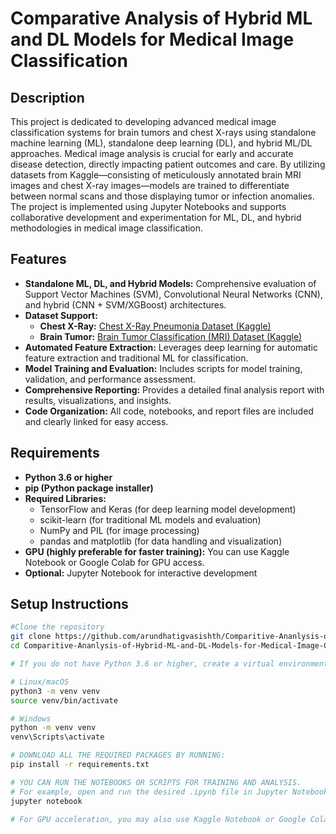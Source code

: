 # Comparative Analysis of Hybrid ML and DL Models for Medical Image Classification

## Description

This project is dedicated to developing advanced medical image classification systems for brain tumors and chest X-rays using standalone machine learning (ML), standalone deep learning (DL), and hybrid ML/DL approaches. Medical image analysis is crucial for early and accurate disease detection, directly impacting patient outcomes and care. By utilizing datasets from Kaggle—consisting of meticulously annotated brain MRI images and chest X-ray images—models are trained to differentiate between normal scans and those displaying tumor or infection anomalies. The project is implemented using Jupyter Notebooks and supports collaborative development and experimentation for ML, DL, and hybrid methodologies in medical image classification.

## Features

- **Standalone ML, DL, and Hybrid Models:** Comprehensive evaluation of Support Vector Machines (SVM), Convolutional Neural Networks (CNN), and hybrid (CNN + SVM/XGBoost) architectures.
- **Dataset Support:**  
  - **Chest X-Ray:** [Chest X-Ray Pneumonia Dataset (Kaggle)](https://www.kaggle.com/datasets/paultimothymooney/chest-xray-pneumonia)  
  - **Brain Tumor:** [Brain Tumor Classification (MRI) Dataset (Kaggle)](https://www.kaggle.com/datasets/sartajbhuvaji/brain-tumor-classification-mri)
- **Automated Feature Extraction:** Leverages deep learning for automatic feature extraction and traditional ML for classification.
- **Model Training and Evaluation:** Includes scripts for model training, validation, and performance assessment.
- **Comprehensive Reporting:** Provides a detailed final analysis report with results, visualizations, and insights.
- **Code Organization:** All code, notebooks, and report files are included and clearly linked for easy access.

## Requirements

- **Python 3.6 or higher**
- **pip (Python package installer)**
- **Required Libraries:**
  - TensorFlow and Keras (for deep learning model development)
  - scikit-learn (for traditional ML models and evaluation)
  - NumPy and PIL (for image processing)
  - pandas and matplotlib (for data handling and visualization)
- **GPU (highly preferable for faster training):** You can use Kaggle Notebook or Google Colab for GPU access.
- **Optional:** Jupyter Notebook for interactive development

## Setup Instructions

```bash
#Clone the repository
git clone https://github.com/arundhatigvasishth/Comparitive-Ananlysis-of-Hybrid-ML-and-DL-Models-for-Medical-Image-Classification.git
cd Comparitive-Ananlysis-of-Hybrid-ML-and-DL-Models-for-Medical-Image-Classification

# If you do not have Python 3.6 or higher, create a virtual environment using this in your command prompt

# Linux/macOS
python3 -m venv venv
source venv/bin/activate

# Windows
python -m venv venv
venv\Scripts\activate

# DOWNLOAD ALL THE REQUIRED PACKAGES BY RUNNING:
pip install -r requirements.txt

# YOU CAN RUN THE NOTEBOOKS OR SCRIPTS FOR TRAINING AND ANALYSIS.
# For example, open and run the desired .ipynb file in Jupyter Notebook, or use:
jupyter notebook

# For GPU acceleration, you may also use Kaggle Notebook or Google Colab by uploading the code and data.

